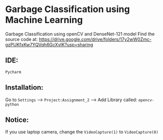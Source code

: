 # Garbage Classification using **Machine Learning**
Garbage Classification using openCV and DenseNet-121 model
Find the source code at: https://drive.google.com/drive/folders/17y2wW0Zmc-gzPUKfxKw7YQVqh6GcXvIK?usp=sharing

## IDE:
`Pycharm`

## Installation:
Go to `Settings` --> `Project:Assignment_2` --> Add Library called: `opencv-python`

## Notice:
If you use laptop camera, change the `VideoCapture(1)` to `VideoCapture(0)`
